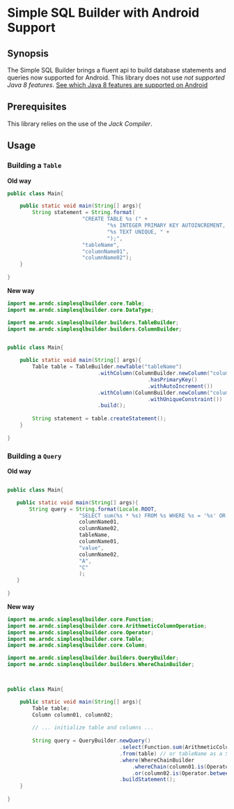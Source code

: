 # Simple SQL Builder with Android Support

## Synopsis

The Simple SQL Builder brings a fluent api to build database statements and queries now supported for Android.
This library does not use <i>not supported Java 8 features</i>. <a href="https://developer.android.com/guide/platform/j8-jack.html"> See which Java 8 features are supported on Android</a>

## Prerequisites

This library relies on the use of the <i>Jack Compiler</i>.

## Usage
   
### Building a `Table`

**Old way**

```java
public class Main{

    public static void main(String[] args){
        String statement = String.format(
                        "CREATE TABLE %s (" +
                                "%s INTEGER PRIMARY KEY AUTOINCREMENT, " +
                                "%s TEXT UNIQUE, " +
                                ");",
                        "tableName",
                        "columnName01",
                        "columnName02");    
    }
    
}
```


**New way**

```java
import me.arndc.simplesqlbuilder.core.Table;
import me.arndc.simplesqlbuilder.core.DataType;

import me.arndc.simplesqlbuilder.builders.TableBuilder;
import me.arndc.simplesqlbuilder.builders.ColumnBuilder;


public class Main{

    public static void main(String[] args){
        Table table = TableBuilder.newTable("tableName")
                             .withColumn(ColumnBuilder.newColumn("columnName01", DataType.INTEGER)
                                             .hasPrimaryKey()
                                             .withAutoIncrement())
                             .withColumn(ColumnBuilder.newColumn("columnName02", DataType.TEXT)
                                             .withUniqueConstraint())
                             .build();
                             
        String statement = table.createStatement(); 
    }
    
}
```

### Building a `Query`


**Old way**
 
 ```java
 
public class Main{

    public static void main(String[] args){
        String query = String.format(Locale.ROOT,
                        "SELECT sum(%s * %s) FROM %s WHERE %s = '%s' OR %s BETWEEN '%s' AND '%s';",
                        columnName01,
                        columnName02,
                        tableName,
                        columnName01,
                        "value",
                        columnName02,
                        "A",
                        "C"
                        );
    }
    
}
```      


**New way**

```java
import me.arndc.simplesqlbuilder.core.Function;
import me.arndc.simplesqlbuilder.core.ArithmeticColumnOperation;
import me.arndc.simplesqlbuilder.core.Operator;
import me.arndc.simplesqlbuilder.core.Table;
import me.arndc.simplesqlbuilder.core.Column;

import me.arndc.simplesqlbuilder.builders.QueryBuilder;
import me.arndc.simplesqlbuilder.builders.WhereChainBuilder;



public class Main{

    public static void main(String[] args){
        Table table;
        Column column01, column02;
        
        // ... initialize table and columns ...
    
        String query = QueryBuilder.newQuery()
                                    .select(Function.sum(ArithmeticColumnOperation.multiply(column01, column02)))
                                    .from(table) // or tableName as a String
                                    .where(WhereChainBuilder
                                        .whereChain(column01.is(Operator.equalsTo("value")))
                                        .or(column02.is(Operator.between("A","C"))))
                                    .buildStatement();
    }
    
}
```   
      